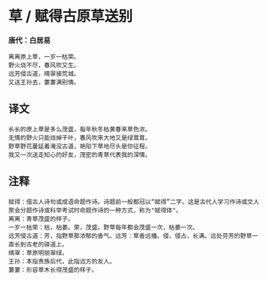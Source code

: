 草 / 赋得古原草送别
==
**唐代：白居易**

    离离原上草，一岁一枯荣。
    野火烧不尽，春风吹又生。
    远芳侵古道，晴翠接荒城。
    又送王孙去，萋萋满别情。

译文
--
    长长的原上草是多么茂盛，每年秋冬枯黄春来草色浓。
    无情的野火只能烧掉干叶，春风吹来大地又是绿茸茸。
    野草野花蔓延着淹没古道，艳阳下草地尽头是你征程。
    我又一次送走知心的好友，茂密的青草代表我的深情。

注释
--
    赋得：借古人诗句或成语命题作诗。诗题前一般都冠以“赋得”二字。这是古代人学习作诗或文人聚会分题作诗或科举考试时命题作诗的一种方式，称为"赋得体"。
    离离：青草茂盛的样子。
    一岁一枯荣：枯，枯萎。荣，茂盛。野草每年都会茂盛一次，枯萎一次。
    远芳侵古道：芳，指野草那浓郁的香气。远芳：草香远播。侵，侵占，长满。远处芬芳的野草一直长到古老的驿道上。
    晴翠：草原明丽翠绿。
    王孙：本指贵族后代，此指远方的友人。
    萋萋：形容草木长得茂盛的样子。